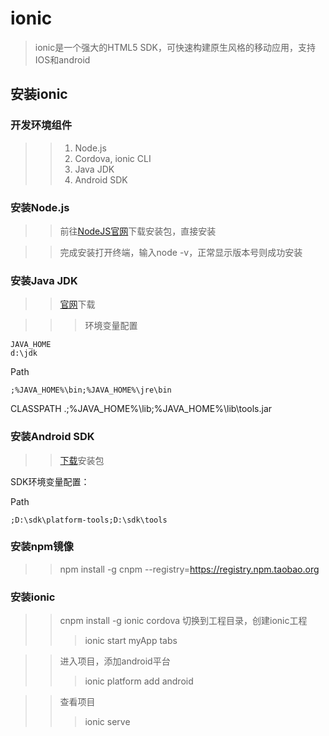 # ionic
> ionic是一个强大的HTML5 SDK，可快速构建原生风格的移动应用，支持IOS和android
## 安装ionic
### 开发环境组件
>> 1. Node.js
>> 2. Cordova, ionic CLI
>> 3. Java JDK
>> 4. Android SDK
### 安装Node.js
>> 前往[NodeJS官网](https://nodejs.org/en/)下载安装包，直接安装

>> 完成安装打开终端，输入node -v，正常显示版本号则成功安装
### 安装Java JDK
>> [官网](http://www.oracle.com/technetwork/java/javase/downloads/index.html)下载

>>> 环境变量配置

	JAVA_HOME
	d:\jdk
Path

	;%JAVA_HOME%\bin;%JAVA_HOME%\jre\bin
CLASSPATH
	.;%JAVA_HOME%\lib;%JAVA_HOME%\lib\tools.jar

### 安装Android SDK
>> [下载](https://developer.android.com/studio/index.html)安装包

>>>
 SDK环境变量配置：
 
Path
	
	;D:\sdk\platform-tools;D:\sdk\tools

### 安装npm镜像
>> npm install -g cnpm --registry=https://registry.npm.taobao.org 

### 安装ionic
>> cnpm install -g ionic cordova
>> 切换到工程目录，创建ionic工程
>>> ionic start myApp tabs

>> 进入项目，添加android平台
>>> ionic platform add android

>> 查看项目
>>> ionic serve 